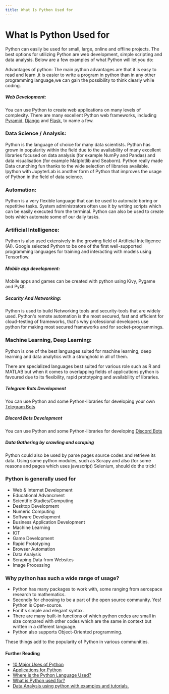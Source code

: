 ```yaml
---
title: What Is Python Used for
---
```


# What Is Python Used for

Python can easily be used for small, large, online and offline projects. The best options for utilizing Python are web development, simple scripting and data analysis.
Below are a few examples of what Python will let you do:

Advantages of python:
The main python advantages are that it is easy to read and learn ,it is easier to write a program in python than in any other programming language,we can gain the possibility to think clearly while coding.

##### Web Development:
You can use Python to create web applications on many levels of complexity. There are many excellent Python web frameworks, including <a href='https://trypyramid.com/' target='_blank' rel='nofollow'>Pyramid</a>, <a href='https://www.djangoproject.com/' target='_blank' rel='nofollow'>Django</a> and <a href='http://flask.pocoo.org/' target='_blank' rel='nofollow'>Flask</a>, to name
a few.

### Data Science / Analysis:

Python is the language of choice for many data scientists. Python has grown in popularity within the field due to the availability of many excellent libraries focused on data analysis (for example NumPy and Pandas) and data visualisation (for example Matplotlib and Seaborn). Python really made Data crunching fun thanks to the wide selection of libraries available. Ipython with JupyterLab is another form of Python that improves the usage of Python in the field of data science.


### Automation:
Python is a very flexible language that can be used to automate boring or repetitive tasks. System administrators often use it by writing scripts which can be easily
executed from the terminal. Python can also be used to create bots which automate some of our daily tasks.

### Artificial Intelligence:
Python is also used extensively in the growing field of Artificial Intelligence (AI). Google selected Python to be one of the first well-supported programming languages
for training and interacting with models using Tensorflow.

##### Mobile app development:
Mobile apps and games can be created with python using Kivy, Pygame and PyQt.

##### Security And Networking:
Python is used to build Networking tools and security-tools that are widely used. Python's remote automation is the most secured, fast and efficient for cloud-testing of frameworks, that's why professional developers use python for making most secured frameworks and for socket-programmings.

### Machine Learning, Deep Learning:
Python is one of the best languages suited for machine learning, deep learning and data analytics with a stronghold in all of them.

There are specialized languages best suited for various role such as R and MATLAB but when it comes to overlapping fields of applications python is favoured due to its flexibility, rapid prototyping and availability of libraries.

##### Telegram Bots Development
You can use Python and some Python-libraries for developing your own <a href='https://core.telegram.org/bots' target="_blank" rel="nofollow">Telegram Bots</a>

##### Discord Bots Development
You can use Python and some Python-libraries for developing <a href='https://github.com/discord-python/hacktoberbot' target="_blank" rel="nofollow">Discord Bots</a>

##### Data Gathering by crawling and scraping
Python could also be used by parse pages source codes and retrieve its data. Using some python modules, such as Scrapy and also (for some reasons and pages which uses javascript) Selenium, should do the trick!

### Python is generally used for 

* Web & Internet Development
* Educational Advancment
* Scientific Studies/Computing
* Desktop Development
* Numeric Computing
* Software Development
* Business Application Development
* Machine Learning
* IOT
* Game Development
* Rapid Prototyping
* Browser Automation
* Data Analysis
* Scraping Data from Websites
* Image Processing

### Why python has such a wide range of usage?
* Python has many packages to work with, some ranging from aerospace research to mathematics. 
* Secondly for choosing to be a part of the open source community. Yes! Python is Open-source. 
* For it's simple and elegant syntax.
* There are many built-in functions of which python codes are small in size compared with other codes which are the same in context but written in a different language.
* Python also supports Object-Oriented programming.

These things add to the popularity of Python in various communities.

#### Further Reading

* <a href='http://www.dummies.com/programming/python/10-major-uses-of-python/' target='_blank' rel='nofollow'>10 Major Uses of Python</a>
* <a href='https://www.python.org/about/apps/' target='_blank' rel='nofollow'>Applications for Python</a>
* <a href='https://stackoverflow.com/questions/3043085/where-is-python-language-used' target='_blank' rel='nofollow'>Where is the Python Language Used?</a>
* <a href='https://stackoverflow.com/questions/1909512/what-is-python-used-for' target='_blank' rel='nofollow'>What is Python used for?</a>
* <a href='https://pythonprogramming.net/data-analysis-tutorials/' target='_blank' rel='nofollow'>Data Analysis using python with examples and tutorials.</a>
